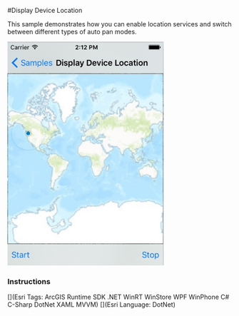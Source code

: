 #Display Device Location

This sample demonstrates how you can enable location services and switch between different types of auto pan modes.

<img src="DisplayDeviceLocation.jpg" width="350"/>

### Instructions



[](Esri Tags: ArcGIS Runtime SDK .NET WinRT WinStore WPF WinPhone C# C-Sharp DotNet XAML MVVM)
[](Esri Language: DotNet)
